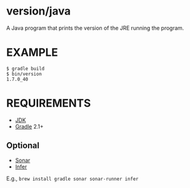 # version/java

A Java program that prints the version of the JRE running the program.

# EXAMPLE

```
$ gradle build
$ bin/version
1.7.0_40
```

# REQUIREMENTS

* [JDK](http://www.oracle.com/technetwork/java/javase/downloads/index.html)
* [Gradle](http://gradle.org/) 2.1+

## Optional

* [Sonar](http://www.sonarqube.org/)
* [Infer](http://fbinfer.com/)

E.g., `brew install gradle sonar sonar-runner infer`
